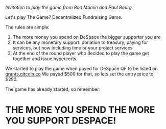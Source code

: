 *Invitation to play the game from Rod Mamin and Paul Bourg*

Let's play The Game? Decentralized Fundraising Game.

The rules are simple:
1. The more money you spend on DeSpace the bigger supporter you are
2. It can be any monetary support: donation to treasury, paying for services,  but now including time or your project services
3. At the end of the round player who decided to play the game get together and issue hypercerts

We started to play the game when payed for DeSpace QF to be listed on [grants.gitcoin.co](https://explorer.publicgoods.network/tx/0x4169d89293c69f5c5b90df0e46079125bde9c3e1b73ce40eb1680238d855b0d0) We payed $500 for that, so lets set the entry price to $250.

The game has already started, so remember:

# THE MORE YOU SPEND THE MORE YOU SUPPORT DESPACE!